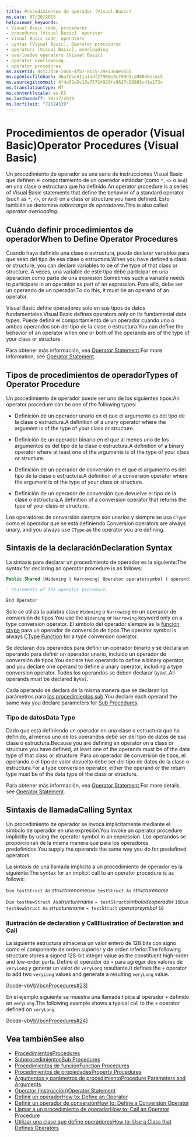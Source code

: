```yaml
---
title: Procedimientos de operador (Visual Basic)
ms.date: 07/20/2015
helpviewer_keywords:
- Visual Basic code, procedures
- procedures [Visual Basic], operator
- Visual Basic code, operators
- syntax [Visual Basic], Operator procedures
- operators [Visual Basic], overloading
- overloaded operators [Visual Basic]
- operator overloading
- operator procedures
ms.assetid: 8c513d38-246b-4fb7-8b75-29e1364e555b
ms.openlocfilehash: 46afbbe411a1adf27960e3c7d9d3ca98046ecec5
ms.sourcegitcommit: 4f4a32a5c16a75724920fa9627c59985c41e173c
ms.translationtype: MT
ms.contentlocale: es-ES
ms.lasthandoff: 10/17/2019
ms.locfileid: "72524529"
---
```

# <a name="operator-procedures-visual-basic"></a><span data-ttu-id="72826-102">Procedimientos de operador (Visual Basic)</span><span class="sxs-lookup"><span data-stu-id="72826-102">Operator Procedures (Visual Basic)</span></span>

<span data-ttu-id="72826-103">Un procedimiento de operador es una serie de instrucciones Visual Basic que definen el comportamiento de un operador estándar (como `*`, `<>` o `And`) en una clase o estructura que ha definido.</span><span class="sxs-lookup"><span data-stu-id="72826-103">An operator procedure is a series of Visual Basic statements that define the behavior of a standard operator (such as `*`, `<>`, or `And`) on a class or structure you have defined.</span></span> <span data-ttu-id="72826-104">Esto también se denomina *sobrecarga de operadores*.</span><span class="sxs-lookup"><span data-stu-id="72826-104">This is also called *operator overloading*.</span></span>

## <a name="when-to-define-operator-procedures"></a><span data-ttu-id="72826-105">Cuándo definir procedimientos de operador</span><span class="sxs-lookup"><span data-stu-id="72826-105">When to Define Operator Procedures</span></span>

<span data-ttu-id="72826-106">Cuando haya definido una clase o estructura, puede declarar variables para que sean del tipo de esa clase o estructura.</span><span class="sxs-lookup"><span data-stu-id="72826-106">When you have defined a class or structure, you can declare variables to be of the type of that class or structure.</span></span> <span data-ttu-id="72826-107">A veces, una variable de este tipo debe participar en una operación como parte de una expresión.</span><span class="sxs-lookup"><span data-stu-id="72826-107">Sometimes such a variable needs to participate in an operation as part of an expression.</span></span> <span data-ttu-id="72826-108">Para ello, debe ser un operando de un operador.</span><span class="sxs-lookup"><span data-stu-id="72826-108">To do this, it must be an operand of an operator.</span></span>

<span data-ttu-id="72826-109">Visual Basic define operadores solo en sus tipos de datos fundamentales.</span><span class="sxs-lookup"><span data-stu-id="72826-109">Visual Basic defines operators only on its fundamental data types.</span></span> <span data-ttu-id="72826-110">Puede definir el comportamiento de un operador cuando uno o ambos operandos son del tipo de la clase o estructura.</span><span class="sxs-lookup"><span data-stu-id="72826-110">You can define the behavior of an operator when one or both of the operands are of the type of your class or structure.</span></span>

<span data-ttu-id="72826-111">Para obtener más información, vea [Operator Statement](../../../../visual-basic/language-reference/statements/operator-statement.md).</span><span class="sxs-lookup"><span data-stu-id="72826-111">For more information, see [Operator Statement](../../../../visual-basic/language-reference/statements/operator-statement.md).</span></span>

## <a name="types-of-operator-procedure"></a><span data-ttu-id="72826-112">Tipos de procedimientos de operador</span><span class="sxs-lookup"><span data-stu-id="72826-112">Types of Operator Procedure</span></span>

<span data-ttu-id="72826-113">Un procedimiento de operador puede ser uno de los siguientes tipos:</span><span class="sxs-lookup"><span data-stu-id="72826-113">An operator procedure can be one of the following types:</span></span>

- <span data-ttu-id="72826-114">Definición de un operador unario en el que el argumento es del tipo de la clase o estructura.</span><span class="sxs-lookup"><span data-stu-id="72826-114">A definition of a unary operator where the argument is of the type of your class or structure.</span></span>

- <span data-ttu-id="72826-115">Definición de un operador binario en el que al menos uno de los argumentos es del tipo de la clase o estructura.</span><span class="sxs-lookup"><span data-stu-id="72826-115">A definition of a binary operator where at least one of the arguments is of the type of your class or structure.</span></span>

- <span data-ttu-id="72826-116">Definición de un operador de conversión en el que el argumento es del tipo de la clase o estructura.</span><span class="sxs-lookup"><span data-stu-id="72826-116">A definition of a conversion operator where the argument is of the type of your class or structure.</span></span>

- <span data-ttu-id="72826-117">Definición de un operador de conversión que devuelve el tipo de la clase o estructura.</span><span class="sxs-lookup"><span data-stu-id="72826-117">A definition of a conversion operator that returns the type of your class or structure.</span></span>

 <span data-ttu-id="72826-118">Los operadores de conversión siempre son unarios y siempre se usa `CType` como el operador que se está definiendo.</span><span class="sxs-lookup"><span data-stu-id="72826-118">Conversion operators are always unary, and you always use `CType` as the operator you are defining.</span></span>

## <a name="declaration-syntax"></a><span data-ttu-id="72826-119">Sintaxis de la declaración</span><span class="sxs-lookup"><span data-stu-id="72826-119">Declaration Syntax</span></span>

<span data-ttu-id="72826-120">La sintaxis para declarar un procedimiento de operador es la siguiente:</span><span class="sxs-lookup"><span data-stu-id="72826-120">The syntax for declaring an operator procedure is as follows:</span></span>

```vb
Public Shared [Widening | Narrowing] Operator operatorsymbol ( operand1 [,  operand2 ]) As datatype

' Statements of the operator procedure.

End Operator
```

<span data-ttu-id="72826-121">Solo se utiliza la palabra clave `Widening` o `Narrowing` en un operador de conversión de tipos.</span><span class="sxs-lookup"><span data-stu-id="72826-121">You use the `Widening` or `Narrowing` keyword only on a type conversion operator.</span></span> <span data-ttu-id="72826-122">El símbolo del operador siempre es la [función ctype](../../../../visual-basic/language-reference/functions/ctype-function.md) para un operador de conversión de tipos.</span><span class="sxs-lookup"><span data-stu-id="72826-122">The operator symbol is always [CType Function](../../../../visual-basic/language-reference/functions/ctype-function.md) for a type conversion operator.</span></span>

<span data-ttu-id="72826-123">Se declaran dos operandos para definir un operador binario y se declara un operando para definir un operador unario, incluido un operador de conversión de tipos.</span><span class="sxs-lookup"><span data-stu-id="72826-123">You declare two operands to define a binary operator, and you declare one operand to define a unary operator, including a type conversion operator.</span></span> <span data-ttu-id="72826-124">Todos los operandos se deben declarar `ByVal`.</span><span class="sxs-lookup"><span data-stu-id="72826-124">All operands must be declared `ByVal`.</span></span>

<span data-ttu-id="72826-125">Cada operando se declara de la misma manera que se declaran los parámetros para [los procedimientos sub](./sub-procedures.md).</span><span class="sxs-lookup"><span data-stu-id="72826-125">You declare each operand the same way you declare parameters for [Sub Procedures](./sub-procedures.md).</span></span>

### <a name="data-type"></a><span data-ttu-id="72826-126">Tipo de datos</span><span class="sxs-lookup"><span data-stu-id="72826-126">Data Type</span></span>

<span data-ttu-id="72826-127">Dado que está definiendo un operador en una clase o estructura que ha definido, al menos uno de los operandos debe ser del tipo de datos de esa clase o estructura.</span><span class="sxs-lookup"><span data-stu-id="72826-127">Because you are defining an operator on a class or structure you have defined, at least one of the operands must be of the data type of that class or structure.</span></span> <span data-ttu-id="72826-128">Para un operador de conversión de tipos, el operando o el tipo de valor devuelto debe ser del tipo de datos de la clase o estructura.</span><span class="sxs-lookup"><span data-stu-id="72826-128">For a type conversion operator, either the operand or the return type must be of the data type of the class or structure.</span></span>

<span data-ttu-id="72826-129">Para obtener más información, vea [Operator Statement](../../../../visual-basic/language-reference/statements/operator-statement.md).</span><span class="sxs-lookup"><span data-stu-id="72826-129">For more details, see [Operator Statement](../../../../visual-basic/language-reference/statements/operator-statement.md).</span></span>

## <a name="calling-syntax"></a><span data-ttu-id="72826-130">Sintaxis de llamada</span><span class="sxs-lookup"><span data-stu-id="72826-130">Calling Syntax</span></span>

<span data-ttu-id="72826-131">Un procedimiento de operador se invoca implícitamente mediante el símbolo de operador en una expresión.</span><span class="sxs-lookup"><span data-stu-id="72826-131">You invoke an operator procedure implicitly by using the operator symbol in an expression.</span></span> <span data-ttu-id="72826-132">Los operandos se proporcionan de la misma manera que para los operadores predefinidos.</span><span class="sxs-lookup"><span data-stu-id="72826-132">You supply the operands the same way you do for predefined operators.</span></span>

<span data-ttu-id="72826-133">La sintaxis de una llamada implícita a un procedimiento de operador es la siguiente:</span><span class="sxs-lookup"><span data-stu-id="72826-133">The syntax for an implicit call to an operator procedure is as follows:</span></span>

<span data-ttu-id="72826-134">`Dim testStruct As`  *structurename*</span><span class="sxs-lookup"><span data-stu-id="72826-134">`Dim testStruct As`  *structurename*</span></span>

<span data-ttu-id="72826-135">`Dim testNewStruct As`*structurename* `= testStruct`*símbolodeoperador* `10`</span><span class="sxs-lookup"><span data-stu-id="72826-135">`Dim testNewStruct As`  *structurename*  `= testStruct`  *operatorsymbol*  `10`</span></span>

### <a name="illustration-of-declaration-and-call"></a><span data-ttu-id="72826-136">Ilustración de declaration y Call</span><span class="sxs-lookup"><span data-stu-id="72826-136">Illustration of Declaration and Call</span></span>

<span data-ttu-id="72826-137">La siguiente estructura almacena un valor entero de 128 bits con signo como el componente de orden superior y de orden inferior.</span><span class="sxs-lookup"><span data-stu-id="72826-137">The following structure stores a signed 128-bit integer value as the constituent high-order and low-order parts.</span></span> <span data-ttu-id="72826-138">Define el operador de `+` para agregar dos valores de `veryLong` y generar un valor de `veryLong` resultante.</span><span class="sxs-lookup"><span data-stu-id="72826-138">It defines the `+` operator to add two `veryLong` values and generate a resulting `veryLong` value.</span></span>

[!code-vb[VbVbcnProcedures#23](~/samples/snippets/visualbasic/VS_Snippets_VBCSharp/VbVbcnProcedures/VB/Class1.vb#23)]

<span data-ttu-id="72826-139">En el ejemplo siguiente se muestra una llamada típica al operador `+` definido en `veryLong`.</span><span class="sxs-lookup"><span data-stu-id="72826-139">The following example shows a typical call to the `+` operator defined on `veryLong`.</span></span>

[!code-vb[VbVbcnProcedures#24](~/samples/snippets/visualbasic/VS_Snippets_VBCSharp/VbVbcnProcedures/VB/Class1.vb#24)]

## <a name="see-also"></a><span data-ttu-id="72826-140">Vea también</span><span class="sxs-lookup"><span data-stu-id="72826-140">See also</span></span>

- [<span data-ttu-id="72826-141">Procedimientos</span><span class="sxs-lookup"><span data-stu-id="72826-141">Procedures</span></span>](./index.md)
- [<span data-ttu-id="72826-142">Subprocedimientos</span><span class="sxs-lookup"><span data-stu-id="72826-142">Sub Procedures</span></span>](./sub-procedures.md)
- [<span data-ttu-id="72826-143">Procedimientos de función</span><span class="sxs-lookup"><span data-stu-id="72826-143">Function Procedures</span></span>](./function-procedures.md)
- [<span data-ttu-id="72826-144">Procedimientos de propiedades</span><span class="sxs-lookup"><span data-stu-id="72826-144">Property Procedures</span></span>](./property-procedures.md)
- [<span data-ttu-id="72826-145">Argumentos y parámetros de procedimiento</span><span class="sxs-lookup"><span data-stu-id="72826-145">Procedure Parameters and Arguments</span></span>](./procedure-parameters-and-arguments.md)
- [<span data-ttu-id="72826-146">Operator (instrucción)</span><span class="sxs-lookup"><span data-stu-id="72826-146">Operator Statement</span></span>](../../../../visual-basic/language-reference/statements/operator-statement.md)
- [<span data-ttu-id="72826-147">Definir un operador</span><span class="sxs-lookup"><span data-stu-id="72826-147">How to: Define an Operator</span></span>](./how-to-define-an-operator.md)
- [<span data-ttu-id="72826-148">Definir un operador de conversión</span><span class="sxs-lookup"><span data-stu-id="72826-148">How to: Define a Conversion Operator</span></span>](./how-to-define-a-conversion-operator.md)
- [<span data-ttu-id="72826-149">Llamar a un procedimiento de operador</span><span class="sxs-lookup"><span data-stu-id="72826-149">How to: Call an Operator Procedure</span></span>](./how-to-call-an-operator-procedure.md)
- [<span data-ttu-id="72826-150">Utilizar una clase que define operadores</span><span class="sxs-lookup"><span data-stu-id="72826-150">How to: Use a Class that Defines Operators</span></span>](./how-to-use-a-class-that-defines-operators.md)
